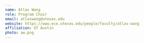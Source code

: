 ```yaml
---
name: Atlas Wang
role: Program Chair
email: atlaswang@utexas.edu
website: https://www.ece.utexas.edu/people/faculty/atlas-wang
affiliation: UT Austin
photo: aw.png
---
```

